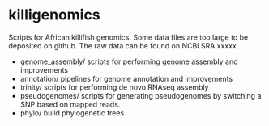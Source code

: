 # killigenomics
Scripts for African killifish genomics. Some data files are too large to be deposited on github. The raw data can be found on NCBI SRA xxxxx.

* genome_assembly/ scripts for performing genome assembly and improvements
* annotation/ pipelines for genome annotation and improvements
* trinity/ scripts for performing de novo RNAseq assembly
* pseudogenomes/ scripts for generating pseudogenomes by switching a SNP based on mapped reads. 
* phylo/ build phylogenetic trees
